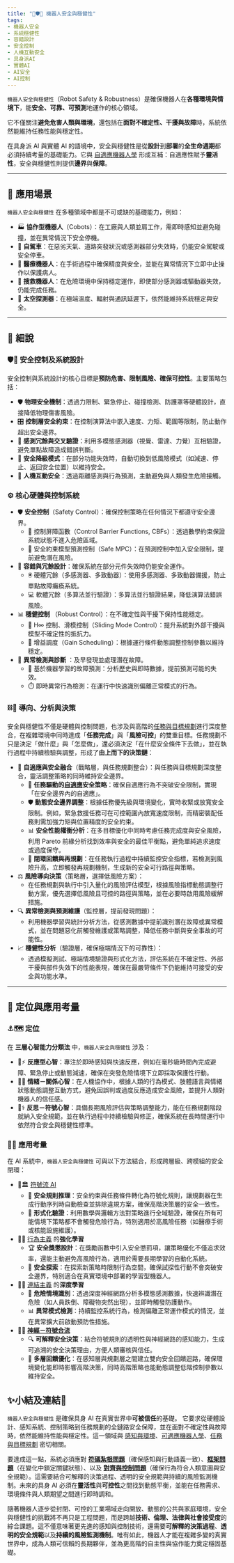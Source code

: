 ```yaml
---
title: "🦾🛡️🚨 機器人安全與穩健性" 
tags:
- 機器人安全
- 系統穩健性
- 容錯設計
- 安全控制
- 人機互動安全
- 具身派AI
- 實體AI
- AI安全
- AI控制
---
```

`機器人安全與穩健性`（Robot Safety & Robustness）是確保機器人在**各種環境與情境下**，能**安全、可靠、可預測**地運作的核心領域。  

它不僅關注**避免危害人類與環境**，還包括在**面對不確定性、干擾與故障**時，系統依然能維持任務性能與穩定性。

在具身派 AI 與實體 AI 的語境中，安全與穩健性是從**設計**到**部署**的**全生命週期**都必須持續考量的基礎能力。它與 [自適應機器人學](08-03-adaptive_robotics.zh-hant) 形成互補：自適應性賦予**靈活性**，安全與穩健性則提供**邊界**與**保障**。

***

## 🚀 應用場景

`機器人安全與穩健性` 在多種領域中都是不可或缺的基礎能力，例如：

- 🏭 **協作型機器人**（Cobots）：在工廠與人類並肩工作，需即時感知並避免碰撞，並在異常情況下安全停機。
- 🚗 **自駕車**：在惡劣天氣、道路突發狀況或感測器部分失效時，仍能安全駕駛或安全停車。
- 🏥 **醫療機器人**：在手術過程中確保精度與安全，並能在異常情況下立即中止操作以保護病人。
- 🚨 **搜救機器人**：在危險環境中保持穩定運作，即使部分感測器或驅動器失效，仍能完成任務。
- 🚀 **太空探測器**：在極端溫度、輻射與通訊延遲下，依然能維持系統穩定與安全。

***

## 🔬 細說

### 🛡️🚨 安全控制及系統設計

安全控制與系統設計的核心目標是**預防危害、限制風險、確保可控性**。主要策略包括：

- 🛡️ **物理安全機制**：透過力限制、緊急停止、碰撞檢測、防護罩等硬體設計，直接降低物理傷害風險。
- 🎛️ **控制層安全約束**：在控制演算法中嵌入速度、力矩、範圍等限制，防止動作超出安全邊界。
- 👀 **感測冗餘與交叉驗證**：利用多模態感測器（視覺、雷達、力覺）互相驗證，避免單點故障造成錯誤判斷。
- 🛑 **安全降級模式**：在部分功能失效時，自動切換到低風險模式（如減速、停止、返回安全位置）以維持安全。
- 🤝 **人機互動安全**：透過距離感測與行為預測，主動避免與人類發生危險接觸。

### ⚙️ 核心硬體與控制系統

- 🛡️ **安全控制**（Safety Control）：確保控制策略在任何情況下都遵守安全邊界。
  - 🧮 控制屏障函數（Control Barrier Functions, CBFs）：透過數學約束保證系統狀態不進入危險區域。
  - 📐 安全約束模型預測控制（Safe MPC）：在預測控制中加入安全限制，提前避免潛在風險。
- 🔄 **容錯與冗餘設計**：確保系統在部分元件失效時仍能安全運作。
  - 🖲️ 硬體冗餘（多感測器、多致動器）：使用多感測器、多致動器備援，防止單點故障癱瘓系統。 
  - 💻 軟體冗餘（多算法並行驗證）：多算法並行驗證結果，降低演算法錯誤風險。
- 📊 **穩健控制**  （Robust Control）：在不確定性與干擾下保持性能穩定。
  - 🎯 H∞ 控制、滑模控制（Sliding Mode Control）：提升系統對外部干擾與模型不確定性的抵抗力。
  - 📏 增益調度（Gain Scheduling）：根據運行條件動態調整控制參數以維持穩定。
- 🧠 **異常檢測與診斷** ：及早發現並處理潛在故障。 
  - 🤖 基於機器學習的故障預測：分析歷史與即時數據，提前預測可能的失效。
  - ⏱️ 即時異常行為檢測：在運行中快速識別偏離正常模式的行為。

### ⛓️🦾 導向、分析與決策

安全與穩健性不僅是硬體與控制問題，也涉及與高階的[任務與目標規劃](08-06-robot_tasks_and_goals.zh-hant)進行深度整合，在複雜環境中同時達成「**任務完成**」與「**風險可控**」的雙重目標。任務規劃不只是決定「做什麼」與「怎麼做」，還必須決定「在什麼安全條件下去做」，並在執行過程中持續檢驗與調整，形成了**由上而下的決策鏈**：

- 🧬 **自適應與安全融合**（戰略層，與任務規劃整合）：與任務與目標規劃深度整合，靈活調整策略的同時維持安全邊界。
	- 🔗 **任務驅動的[自適應](08-03-adaptive_robotics.zh-hant)安全策略**：確保自適應行為不突破安全限制，實現「在安全邊界內的自適應」。
	- 🛡️ **動態安全邊界調整**：根據任務優先級與環境變化，實時收緊或放寬安全限制。例如，緊急救援任務可在可控範圍內放寬速度限制，而精密裝配任務則需加強力矩與位置精度的安全約束。
	- 📊 **安全性能權衡分析**：在多目標優化中同時考慮任務完成度與安全風險，利用 Pareto 前緣分析找到效率與安全的最佳平衡點，避免單純追求速度或過度保守。
	- 🧮 **閉環回饋與再規劃**：在任務執行過程中持續監控安全指標，若檢測到風險升高，立即觸發再規劃機制，生成新的安全可行路徑與策略。    
- ⚖️ **風險導向決策**（策略層，選擇低風險方案）：
	- 在任務規劃與執行中引入量化的風險評估模型，根據風險指標動態調整行動方案，優先選擇低風險且可控的路徑與策略，並在必要時啟用風險緩解措施。
- 🔍 **異常檢測與預測維護**（監控層，提前發現問題）：
	- 利用機器學習與統計分析方法，從感測數據中提前識別潛在故障或異常模式，並在問題惡化前觸發維護或策略調整，降低任務中斷與安全事故的可能性。
- 📈 **穩健性分析**（驗證層，確保極端情況下的可靠性）：
	- 透過模擬測試、極端情境驗證與形式化方法，評估系統在不確定性、外部干擾與部件失效下的性能表現，確保在最嚴苛條件下仍能維持可接受的安全與功能水準。


***

## 🌟 定位與應用考量

### ⚓🗺 定位

在 **三層心智能力分類法** 中，`機器人安全與穩健性` 涉及：

- 🐸⚡ **反應型心智**：專注於即時感知與快速反應，例如在毫秒級時間內完成避障、緊急停止或動態減速，確保在突發危險情境下立即採取保護性行動。
- 🐘💞 **情緒－關係心智**：在人機協作中，根據人類的行為模式、肢體語言與情緒狀態動態調整互動方式，避免因誤判或過度反應造成安全風險，並提升人類對機器人的信任感。
- 🧘⚕ **反思－符號心智**：具備長期風險評估與策略調整能力，能在任務規劃階段就納入安全規範，並在執行過程中持續檢驗與修正，確保系統在長時間運行中依然符合安全與穩健性標準。

### 📐🌉 應用考量

在 AI 系統中，`機器人安全與穩健性` 可與以下方法結合，形成跨層級、跨模組的安全閉環：

- 🎏🏛️ [符號流 AI](02-01-symbolic_ai.zh-hant)  
  - 📜 **安全規則推理**：安全約束與任務條件轉化為符號化規則，讓規劃器在生成行動序列時自動檢查並排除違規方案，確保高階決策層的安全一致性。
  - 🧾 **形式化驗證**：利用數學與邏輯方法對策略進行全域驗證，確保在所有可能情境下策略都不會觸發危險行為，特別適用於高風險任務（如醫療手術或核能設施維護）。
- 🏮💪 [行為主義](02-06-behaviorism.zh-hant) 的**強化學習**  
  - 🏆 **安全獎懲設計**：在獎勵函數中引入安全懲罰項，讓策略優化不僅追求效率，還能主動避免高風險行為，適用於需要長期學習的自動化系統。
  - 🚧 **安全探索**：在探索新策略時限制行為空間，確保試探性行動不會突破安全邊界，特別適合在真實環境中部署的學習型機器人。
- 🏮🧬 [連結主義](02-05-connectionism.zh-hant) 的**深度學習**  
  - 🛑 **危險情境識別**：透過深度神經網路分析多模態感測數據，快速辨識潛在危險（如人員跌倒、障礙物突然出現），並即時觸發防護動作。
  - 📊 **異常模式檢測**：持續監控系統行為，檢測偏離正常運作模式的情況，並在異常擴大前啟動預防性措施。
- 🎏🧠 **[神經－符號合流](02-03-neurosymbolic_ai.zh-hant)**  
  - 🔍 **可解釋安全決策**：結合符號規則的透明性與神經網路的感知能力，生成可追溯的安全決策理由，方便人類審核與信任。
  - 🔄 **多層回饋優化**：在感知層與規劃層之間建立雙向安全回饋迴路，確保環境變化能即時影響高階決策，同時高階策略也能動態調整低階控制參數以維持安全。

## ✨小結及連結🏁

`機器人安全與穩健性` 是確保具身 AI 在真實世界中**可被信任**的基礎。 它要求從硬體設計、感知系統、控制策略到任務規劃的全鏈路安全保障，並在面對不確定性與故障時，依然能維持性能與穩定性。這一領域與 [感知與環境](08-02-perception_and_environment.zh-hant)、[可適應機器人學](08-03-adaptive_robotics.zh-hant)、[任務與目標規劃](08-06-robot_tasks_and_goals.zh-hant) 密切相關。

要達成這一點，系統必須應對 **[符碼紮根問題](01-03-Symbol_Grounding_Problem.zh-hant)**（確保感知與行動語義一致）、**[框架問題](01-04-Frame_Problem.zh-hant)**（在變化中鎖定關鍵狀態）、以及 **[對齊與控制問題](01-06-Alignment_Control_Problem.zh-hant.md)**（確保行為符合人類意圖與安全規範）。這需要結合可解釋的決策過程、透明的安全規範與持續的風險監測機制。未來的具身 AI 必須在**靈活性**與**可控性**之間找到動態平衡，並能在任務需求、環境條件與人類期望之間進行即時調和。

隨著機器人逐步從封閉、可控的工業場域走向開放、動態的公共與家庭環境，安全與穩健性的挑戰將不再只是工程問題，而是跨越**技術、倫理、法律與社會接受度**的綜合課題。這不僅意味著更先進的感知與控制技術，還需要**可解釋的決策過程**、**透明的安全規範**以及**持續的風險監測機制**。唯有如此，機器人才能在複雜多變的真實世界中，成為人類可信賴的長期夥伴，並為更高階的自主性與協作能力奠定穩固基礎。





